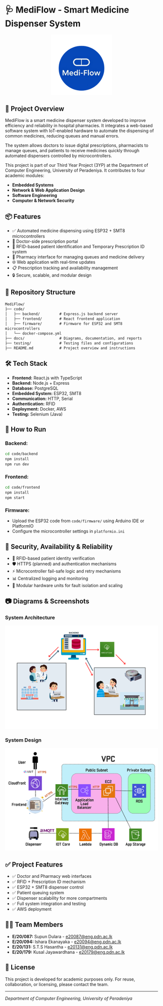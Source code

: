 # 🩺 MediFlow - Smart Medicine Dispenser System

<div align="center">
  <img src="docs/img/logo.png" alt="MediFlow Logo" width="200"/>
</div>

## 📝 Project Overview

MediFlow is a smart medicine dispenser system developed to improve efficiency and reliability in hospital pharmacies. It integrates a web-based software system with IoT-enabled hardware to automate the dispensing of common medicines, reducing queues and manual errors.

The system allows doctors to issue digital prescriptions, pharmacists to manage queues, and patients to receive medicines quickly through automated dispensers controlled by microcontrollers.

This project is part of our Third Year Project (3YP) at the Department of Computer Engineering, University of Peradeniya. It contributes to four academic modules:

- **Embedded Systems**
- **Network & Web Application Design**
- **Software Engineering**
- **Computer & Network Security**

## 📦 Features

- ✅ Automated medicine dispensing using ESP32 + SMT8 microcontrollers
- 💊 Doctor-side prescription portal
- 📱 RFID-based patient identification and Temporary Prescription ID system
- 🏥 Pharmacy interface for managing queues and medicine delivery
- 🌐 Web application with real-time updates
- 📋 Prescription tracking and availability management
- 🔒 Secure, scalable, and modular design

## 📁 Repository Structure

```
MediFlow/
├── code/
│   ├── backend/         # Express.js backend server
│   ├── frontend/        # React frontend application
│   ├── firmware/        # Firmware for ESP32 and SMT8 microcontrollers
│   └── docker-compose.yml
├── docs/                # Diagrams, documentation, and reports
├── testing/             # Testing files and configurations
├── README.md            # Project overview and instructions
```

## 🛠️ Tech Stack

- **Frontend:** React.js with TypeScript
- **Backend:** Node.js + Express
- **Database:** PostgreSQL
- **Embedded System:** ESP32, SMT8
- **Communication:** HTTP, Serial
- **Authentication:** RFID
- **Deployment:** Docker, AWS
- **Testing:** Selenium (Java)

## 🚀 How to Run

### Backend:
```bash
cd code/backend
npm install
npm run dev
```

### Frontend:
```bash
cd code/frontend
npm install
npm start
```

### Firmware:
- Upload the ESP32 code from `code/firmware/` using Arduino IDE or PlatformIO
- Configure the microcontroller settings in `platformio.ini`

## 🔐 Security, Availability & Reliability

- 🔑 RFID-based patient identity verification
- 🛡️ HTTPS (planned) and authentication mechanisms
- ⚡ Microcontroller fail-safe logic and retry mechanisms
- 📊 Centralized logging and monitoring
- 🔧 Modular hardware units for fault isolation and scaling

## 📷 Diagrams & Screenshots

### System Architecture
![Solution Architecture](docs/img/solution_architecture.png)

### System Design
![System Design](docs/img/system_design.png)

## ✅ Project Features

- ✅ Doctor and Pharmacy web interfaces
- ✅ RFID + Prescription ID mechanism
- ✅ ESP32 + SMT8 dispenser control
- ✅ Patient queuing system
- ✅ Dispenser scalability for more compartments
- ✅ Full system integration and testing
- ✅ AWS deployment

## 👨‍💻 Team Members

- **E/20/087:** Supun Dulara - [e20087@eng.pdn.ac.lk](mailto:e20087@eng.pdn.ac.lk)
- **E/20/094:** Ishara Ekanayaka - [e20094@eng.pdn.ac.lk](mailto:e20094@eng.pdn.ac.lk)
- **E/20/131:** S.T.S Hasantha - [e20131@eng.pdn.ac.lk](mailto:e20131@eng.pdn.ac.lk)
- **E/20/179:** Kusal Jayawardhana - [e20179@eng.pdn.ac.lk](mailto:e20179@eng.pdn.ac.lk)

## 📄 License

This project is developed for academic purposes only. For reuse, collaboration, or licensing, please contact the team.

---

*Department of Computer Engineering, University of Peradeniya*
